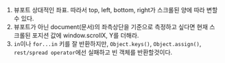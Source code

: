 1. 뷰포트 상대적인 좌표. 따라서 top, left, bottom, right가 스크롤된 양에 따라 변할 수 있다.
2. 뷰포트가 아닌 document(문서)의 좌측상단을 기준으로 측정하고 싶다면 현재 스크롤된 포지션 값에 window.scrollX, Y를 더해라.
3. `in`이나 `for...in` 키를 잘 반환하지만, `Object.keys()`, `Object.assign()`, `rest/spread operator`에선 실패하고 빈 객체를 반환할것이다. 
